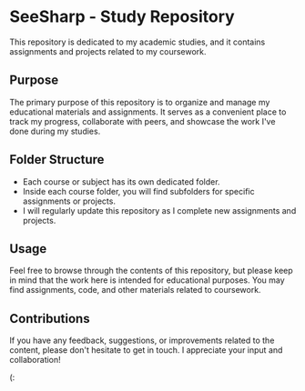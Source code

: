 # SeeSharp - Study Repository

This repository is dedicated to my academic studies, and it contains assignments and projects related to my coursework. 

## Purpose

The primary purpose of this repository is to organize and manage my educational materials and assignments. It serves as a convenient place to track my progress, collaborate with peers, and showcase the work I've done during my studies.

## Folder Structure

- Each course or subject has its own dedicated folder.
- Inside each course folder, you will find subfolders for specific assignments or projects.
- I will regularly update this repository as I complete new assignments and projects.

## Usage

Feel free to browse through the contents of this repository, but please keep in mind that the work here is intended for educational purposes. You may find assignments, code, and other materials related to coursework.

## Contributions

If you have any feedback, suggestions, or improvements related to the content, please don't hesitate to get in touch. I appreciate your input and collaboration!

(:
